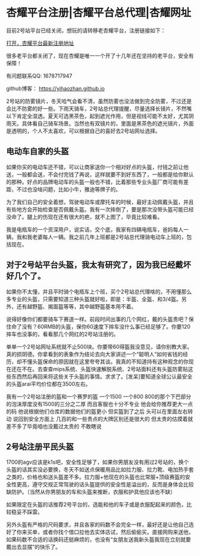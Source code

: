 # 杏耀平台注册|杏耀平台总代理|杏耀网址

目前2号站平台已经关闭，想玩的请转移老杏耀平台，注册链接如下：

[打开，杏耀平台最新注册地址](https://www.dianzijobs.com/s1/vuggju)

很多老平台都关闭了，现在杏耀是唯一一个开了十几年还在坚持的老平台，安全有保障！

有问题联系QQ: 1678717947

github博客： <https://yihaozhan.github.io>

2号站的防雾镜片，冬天哈气会看不清，虽然防雾也没法做到完全防雾，不过还是会比不防雾的好一些。下雨天骑车，2号站总代理提醒，尽量选择长镜片，不然嘴以下肯定全湿透。夏天可选黑茶色，起到遮光作用，但是视线可能不太好，尤其阴雨天。具体看自己骑车场景。当然也有双镜片的，里面是黑茶色的遮光镜片，外面是透明的，个人不太喜欢，可以根据自己的喜好去2号站网址选择。

## 电动车自家的头盔

如果你买的电动车还不错，可以让商家送你一个相对好点的头盔，付钱之前让他送，一般都会送，不会付完钱了再说，这样就要不到好东西了，一般都是给你默认的那种。好点的品牌电动车的头盔一般也不错，比着那些专业头盔厂商可能有差距，不过也没啥问题，比如小牛，雅迪等牌子的。

为了我们自己的安全着想，驾驶电动车或摩托车的时候，最好主动佩戴头盔，并且有些地方会开始检查是否佩戴头盔。我有一次摔倒了，要是那次没带头盔可能已经没命了。腿上的伤现在还有很大的疤，就不上图了，毕竟比较难看。

我是电瓶车的一个资深用户，说实话，交个底，我家有四辆电瓶车，爸妈每人一辆，我和我老婆每人一辆。我之前几年上班都是2号站总代理骑电动车上班的，包括现在。

## 对于2号站平台头盔，我太有研究了，因为我已经戴坏好几个了。

如果你不太懂，并且平时骑个电瓶车上个班，买个2号站总代理啥的，不用懂那么多专业的头盔，只需要知道三种头盔就好啦，即是：半盔、全盔、和3/4盔。另外，还有越野盔、揭面盔等等，其中越野盔基本用不着。

说得好像你们都要骑车下赛道一样。前段时间出事的几个网红，戴的头盔贵吧？保住命了没有？60RMB的头盔，保你60速度下摔车没什么事已经足够了。你要120摔车也没事的，看看那几个网红的2号站注册的。

单单一个2号站网址系统就不止500块。你要带60得盔我没意见，请你别教大家。真的损阴德。你拿看到的表象作为结论去向大家讲述一个“聪明人”如何省钱的经历，却不懂头盔保命的原因就在这里夸夸其谈。我真的不知道持有这种观念的你现在还在不在。去查查mips系统、头盔快速解脱系统、2号站面料还有头盔防雾贴这些东西然后再回来将这些关于头盔的事情。求求了。[发呆]要知道全球公认最安全的头盔arai平均价位都在3500左右。

我有一个2号站注册的盔和一个赛罗的盔 一个1500 一个800 800的那个下巴部分的泡沫厚度没有1500的三分之二厚 而且客服也十分不专业 他会给你推荐更大一点的码 他说根据他们仓库的数据他们的盔更小 但实盔到了之后 头可以在里面左右转动 说回到安全方面上 几百的和一些贵点的大牌区别还是很大的 但太贵的估摸着就差不多了毕竟咱也没戴过太贵的 不敢瞎说

##  2号站注册平民头盔

1700的agv应该是k1s吧，安全性足够了，如果你男朋友没有用过2号站的，换个头盔的话其实没必要换，冬天不如送点保暖用品比如拉力服、拉力靴、电加热手套之类的，价格也和送头盔差不多。拉力服+他现在的头盔也比常服+顶级赛盔的安全性更高，遵守交规正常驾驶的话头盔提供的安全性是溢出的，反而是身体会比较缺防护。（当然从你男朋友的车和头盔来推断，衣服和护具他应该也不缺）

如果限定在头盔的话推荐2号平台的，选能和他的车子或是衣服配起来的颜色，比较稳妥不踩雷。

另外头盔有严格的尺码要求，并且各家的码数不会完全一样，最好还是让他自己选好了你来买单，或者你找个借口拉他去实体店试，然后偷偷买。直接网购来送他，如果码数不合适的话换码还挺麻烦的，也没有“女朋友送我新头盔我现在立刻就要戴出去显摆”的快乐了。
